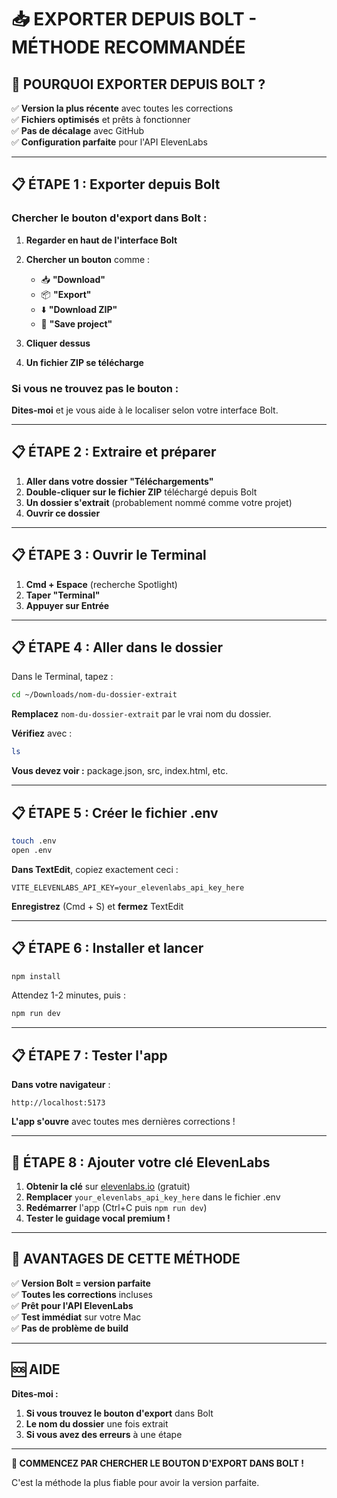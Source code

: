 # 📥 EXPORTER DEPUIS BOLT - MÉTHODE RECOMMANDÉE

## 🎯 **POURQUOI EXPORTER DEPUIS BOLT ?**

✅ **Version la plus récente** avec toutes les corrections  
✅ **Fichiers optimisés** et prêts à fonctionner  
✅ **Pas de décalage** avec GitHub  
✅ **Configuration parfaite** pour l'API ElevenLabs  

---

## 📋 **ÉTAPE 1 : Exporter depuis Bolt**

### **Chercher le bouton d'export dans Bolt :**

1. **Regarder en haut de l'interface Bolt**
2. **Chercher un bouton** comme :
   - 📥 **"Download"**
   - 📦 **"Export"** 
   - ⬇️ **"Download ZIP"**
   - 💾 **"Save project"**

3. **Cliquer dessus**
4. **Un fichier ZIP se télécharge**

### **Si vous ne trouvez pas le bouton :**

**Dites-moi** et je vous aide à le localiser selon votre interface Bolt.

---

## 📋 **ÉTAPE 2 : Extraire et préparer**

1. **Aller dans votre dossier "Téléchargements"**
2. **Double-cliquer sur le fichier ZIP** téléchargé depuis Bolt
3. **Un dossier s'extrait** (probablement nommé comme votre projet)
4. **Ouvrir ce dossier**

---

## 📋 **ÉTAPE 3 : Ouvrir le Terminal**

1. **Cmd + Espace** (recherche Spotlight)
2. **Taper "Terminal"**
3. **Appuyer sur Entrée**

---

## 📋 **ÉTAPE 4 : Aller dans le dossier**

Dans le Terminal, tapez :
```bash
cd ~/Downloads/nom-du-dossier-extrait
```

**Remplacez** `nom-du-dossier-extrait` par le vrai nom du dossier.

**Vérifiez** avec :
```bash
ls
```

**Vous devez voir :** package.json, src, index.html, etc.

---

## 📋 **ÉTAPE 5 : Créer le fichier .env**

```bash
touch .env
open .env
```

**Dans TextEdit**, copiez exactement ceci :
```
VITE_ELEVENLABS_API_KEY=your_elevenlabs_api_key_here
```

**Enregistrez** (Cmd + S) et **fermez** TextEdit

---

## 📋 **ÉTAPE 6 : Installer et lancer**

```bash
npm install
```

Attendez 1-2 minutes, puis :

```bash
npm run dev
```

---

## 📋 **ÉTAPE 7 : Tester l'app**

**Dans votre navigateur** :
```
http://localhost:5173
```

**L'app s'ouvre** avec toutes mes dernières corrections !

---

## 🔑 **ÉTAPE 8 : Ajouter votre clé ElevenLabs**

1. **Obtenir la clé** sur [elevenlabs.io](https://elevenlabs.io) (gratuit)
2. **Remplacer** `your_elevenlabs_api_key_here` dans le fichier .env
3. **Redémarrer** l'app (Ctrl+C puis `npm run dev`)
4. **Tester le guidage vocal premium !**

---

## 🎯 **AVANTAGES DE CETTE MÉTHODE**

✅ **Version Bolt = version parfaite**  
✅ **Toutes les corrections** incluses  
✅ **Prêt pour l'API ElevenLabs**  
✅ **Test immédiat** sur votre Mac  
✅ **Pas de problème de build**  

---

## 🆘 **AIDE**

**Dites-moi :**
1. **Si vous trouvez le bouton d'export** dans Bolt
2. **Le nom du dossier** une fois extrait
3. **Si vous avez des erreurs** à une étape

---

**🎯 COMMENCEZ PAR CHERCHER LE BOUTON D'EXPORT DANS BOLT !**

C'est la méthode la plus fiable pour avoir la version parfaite.